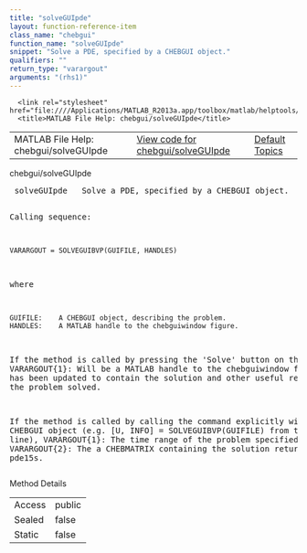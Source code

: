 ```yaml
---
title: "solveGUIpde"
layout: function-reference-item
class_name: "chebgui"
function_name: "solveGUIpde"
snippet: "Solve a PDE, specified by a CHEBGUI object."
qualifiers: ""
return_type: "varargout"
arguments: "(rhs1)"
---
```


<html>
   <head>
      <meta http-equiv="Content-Type" content="text/html; charset=utf-8">
   
      <link rel="stylesheet" href="file:////Applications/MATLAB_R2013a.app/toolbox/matlab/helptools/private/helpwin.css">
      <title>MATLAB File Help: chebgui/solveGUIpde</title>
   </head>
   <body>
      <!--Single-page help-->
      <table border="0" cellspacing="0" width="100%">
         <tr class="subheader">
            <td class="headertitle">MATLAB File Help: chebgui/solveGUIpde</td>
            <td class="subheader-left"><a href="matlab:edit chebgui/solveGUIpde">View code for chebgui/solveGUIpde</a></td>
            <td class="subheader-right"><a href="matlab:helpwin">Default Topics</a></td>
         </tr>
      </table>
      <div class="title">chebgui/solveGUIpde</div>
      <div class="helptext"><pre><!--helptext --> <span class="helptopic">solveGUIpde</span>   Solve a PDE, specified by a CHEBGUI object.
 
  Calling sequence:
 
    VARARGOUT = SOLVEGUIBVP(GUIFILE, HANDLES)
 
  where
    
    GUIFILE:    A CHEBGUI object, describing the problem.
    HANDLES:    A MATLAB handle to the chebguiwindow figure.
 
  If the method is called by pressing the 'Solve' button on the GUI,
    VARARGOUT{1}:   Will be a MATLAB handle to the chebguiwindow figure, which
                    has been updated to contain the solution and other useful
                    results for the problem solved.
 
  If the method is called by calling the command explicitly with a CHEBGUI
  object (e.g. [U, INFO] = SOLVEGUIBVP(GUIFILE) from the command line),
    VARARGOUT{1}:   The time range of the problem specified by GUIFILE.
    VARARGOUT{2}:   The a CHEBMATRIX containing the solution returned by pde15s.</pre></div><!--after help -->
      <!--Method-->
      <div class="sectiontitle">Method Details</div>
      <table class="class-details">
         <tr>
            <td class="class-detail-label">Access</td>
            <td>public</td>
         </tr>
         <tr>
            <td class="class-detail-label">Sealed</td>
            <td>false</td>
         </tr>
         <tr>
            <td class="class-detail-label">Static</td>
            <td>false</td>
         </tr>
      </table>
   </body>
</html>
